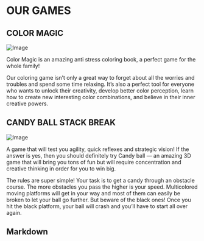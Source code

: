 # OUR GAMES

## COLOR MAGIC
![Image](https://i.imgur.com/QoJD42a.jpg)

Color Magic is an amazing anti stress coloring book, a perfect game for the whole family!

Our coloring game isn’t only a great way to forget about all the worries and troubles and spend some time relaxing. It’s also a perfect tool for everyone who wants to unlock their creativity, develop better color perception, learn how to create new interesting color combinations, and believe in their inner creative powers.

## CANDY BALL STACK BREAK

![Image](https://i.imgur.com/QxjqsEt.jpg)

A game that will test you agility, quick reflexes and strategic vision! If the answer is yes, then you should definitely try Candy ball — an amazing 3D game that will bring you tons of fun but will require concentration and creative thinking in order for you to win big.

The rules are super simple!
Your task is to get a candy through an obstacle course. The more obstacles you pass the higher is your speed. Multicolored moving platforms will get in your way and most of them can easily be broken to let your ball go further. But beware of the black ones! Once you hit the black platform, your ball will crash and you’ll have to start all over again.


## Markdown

